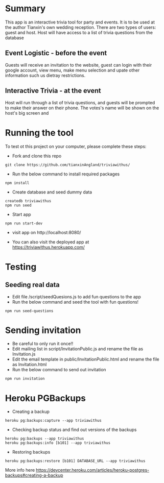 # Summary

This app is an interactive trivia tool for party and events. It is to be used at the author Tianxin's own wedding reception. There are two types of users: guest and host. Host will have access to a list of trivia questions from the database

## Event Logistic - before the event

Guests will receive an invitation to the website, guest can login with their google account, view menu, make menu selection and upate other information such us dietray restrictions.

## Interactive Trivia - at the event

Host will run through a list of trivia questions, and guests will be prompted to make their answer on their phone. The votes's name will be shown on the host's big screen and

# Running the tool

To test ot this project on your computer, please complete these steps:

- Fork and clone this repo

```
git clone https://github.com/tianxinAngland/triviawithus/
```

- Run the below command to install required packages

```
npm install
```

- Create database and seed dummy data

```
createdb triviawithus
npm run seed
```

- Start app

```
npm run start-dev
```

- visit app on http://localhost:8080/

- You can also visit the deployed app at https://triviawithus.herokuapp.com/

# Testing

## Seeding real data

- Edit file /script/seedQuesions.js to add fun questions to the app
- Run the below command and seed the tool with fun questions!

```
npm run seed-questions
```

# Sending invitation

- Be careful to only run it once!!
- Edit mailing list in script/InvitationPublic.js and rename the file as Invitation.js
- Edit the email template in public/InvitationPublic.html and rename the file as Invitation.html
- Run the below command to send out invitation

```
npm run invitation
```

# Heroku PGBackups

- Creating a backup

```
heroku pg:backups:capture --app triviawithus
```

- Checking backup status and find out versions of the backups

```
heroku pg:backups --app triviawithus
heroku pg:backups:info [b101] --app triviawithus
```

- Restoring backups

```
heroku pg:backups:restore [b101] DATABASE_URL --app triviawithus
```

More info here https://devcenter.heroku.com/articles/heroku-postgres-backups#creating-a-backup
